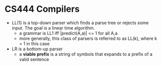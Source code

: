 # CS444 Compilers
- LL(1) is a top-down parser which finds a parse tree or rejects some input. The goal is a linear time algorithm.
  - a grammar is LL1 iff |predict(A,a)| <= 1 for all A,a
  - more generally, this class of parsers is referred to as LL(k), where k = 1 in this case
- LR is a bottom-up parser
  - a **viable prefix** is a string of symbols that expands to a prefix of a valid sentence
